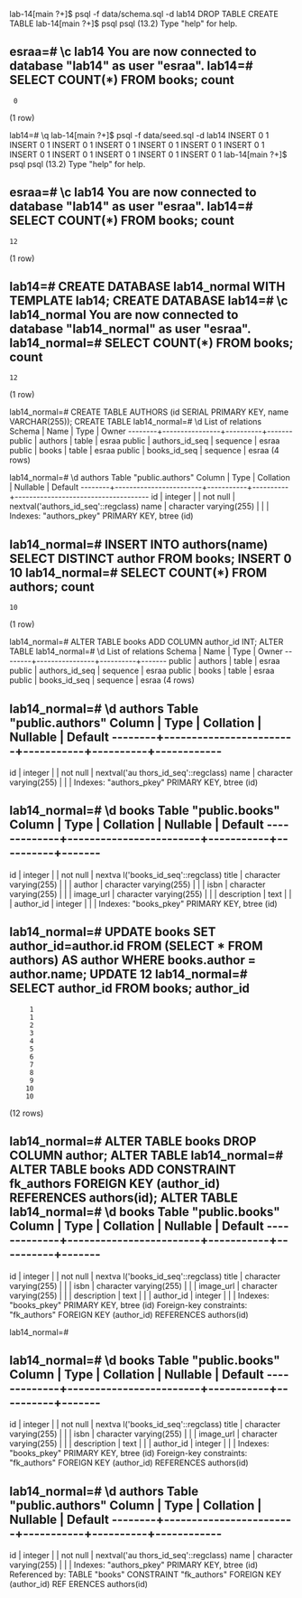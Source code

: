 
lab-14[main ?+]$ psql -f data/schema.sql -d lab14
DROP TABLE
CREATE TABLE
lab-14[main ?+]$ psql
psql (13.2)
Type "help" for help.

esraa=# \c lab14
You are now connected to database "lab14" as user "esraa".
lab14=# SELECT COUNT(*) FROM books;
 count
-------
     0
(1 row)

lab14=# \q
lab-14[main ?+]$ psql -f data/seed.sql -d lab14
INSERT 0 1
INSERT 0 1
INSERT 0 1
INSERT 0 1
INSERT 0 1
INSERT 0 1
INSERT 0 1
INSERT 0 1
INSERT 0 1
INSERT 0 1
INSERT 0 1
INSERT 0 1
lab-14[main ?+]$ psql
psql (13.2)
Type "help" for help.

esraa=# \c lab14
You are now connected to database "lab14" as user "esraa".
lab14=# SELECT COUNT(*) FROM books;
 count
-------
    12
(1 row)

lab14=# CREATE DATABASE lab14_normal WITH TEMPLATE lab14;
CREATE DATABASE
lab14=# \c lab14_normal
You are now connected to database "lab14_normal" as user "esraa".
lab14_normal=# SELECT COUNT(*) FROM books;
 count
-------
    12
(1 row)

lab14_normal=# CREATE TABLE AUTHORS (id SERIAL PRIMARY KEY, name VARCHAR(255));
CREATE TABLE
lab14_normal=# \d
             List of relations
 Schema |      Name      |   Type   | Owner
--------+----------------+----------+-------
 public | authors        | table    | esraa
 public | authors_id_seq | sequence | esraa
 public | books          | table    | esraa
 public | books_id_seq   | sequence | esraa
(4 rows)

lab14_normal=# \d authors
                                    Table "public.authors"
 Column |          Type          | Collation | Nullable |               Default
--------+------------------------+-----------+----------+-------------------------------------
 id     | integer                |           | not null | nextval('authors_id_seq'::regclass)
 name   | character varying(255) |           |          |
Indexes:
    "authors_pkey" PRIMARY KEY, btree (id)

lab14_normal=# INSERT INTO authors(name) SELECT DISTINCT author FROM books;
INSERT 0 10
lab14_normal=# SELECT COUNT(*) FROM authors;
 count
-------
    10
(1 row)

lab14_normal=# ALTER TABLE books ADD COLUMN author_id INT;
ALTER TABLE
lab14_normal=# \d
             List of relations
 Schema |      Name      |   Type   | Owner
--------+----------------+----------+-------
 public | authors        | table    | esraa
 public | authors_id_seq | sequence | esraa
 public | books          | table    | esraa
 public | books_id_seq   | sequence | esraa
(4 rows)

lab14_normal=# \d authors
                                    Table "public.authors"
 Column |          Type          | Collation | Nullable |
   Default
--------+------------------------+-----------+----------+------------
-------------------------
 id     | integer                |           | not null | nextval('au
thors_id_seq'::regclass)
 name   | character varying(255) |           |          |
Indexes:
    "authors_pkey" PRIMARY KEY, btree (id)

lab14_normal=# \d books
                                      Table "public.books"
   Column    |          Type          | Collation | Nullable |
       Default
-------------+------------------------+-----------+----------+-------
----------------------------
 id          | integer                |           | not null | nextva
l('books_id_seq'::regclass)
 title       | character varying(255) |           |          |
 author      | character varying(255) |           |          |
 isbn        | character varying(255) |           |          |
 image_url   | character varying(255) |           |          |
 description | text                   |           |          |
 author_id   | integer                |           |          |
Indexes:
    "books_pkey" PRIMARY KEY, btree (id)

lab14_normal=# UPDATE books SET author_id=author.id FROM (SELECT * FROM authors) AS author WHERE books.author = author.name;
UPDATE 12
lab14_normal=# SELECT author_id FROM books;
 author_id
-----------
         1
         1
         2
         3
         4
         5
         6
         7
         8
         9
        10
        10
(12 rows)

lab14_normal=# ALTER TABLE books DROP COLUMN author;
ALTER TABLE
lab14_normal=# ALTER TABLE books ADD CONSTRAINT fk_authors FOREIGN KEY (author_id) REFERENCES authors(id);
ALTER TABLE
lab14_normal=# \d books
                                      Table "public.books"
   Column    |          Type          | Collation | Nullable |
       Default
-------------+------------------------+-----------+----------+-------
----------------------------
 id          | integer                |           | not null | nextva
l('books_id_seq'::regclass)
 title       | character varying(255) |           |          |
 isbn        | character varying(255) |           |          |
 image_url   | character varying(255) |           |          |
 description | text                   |           |          |
 author_id   | integer                |           |          |
Indexes:
    "books_pkey" PRIMARY KEY, btree (id)
Foreign-key constraints:
    "fk_authors" FOREIGN KEY (author_id) REFERENCES authors(id)

lab14_normal=#

lab14_normal=# \d books
                                      Table "public.books"
   Column    |          Type          | Collation | Nullable |
       Default
-------------+------------------------+-----------+----------+-------
----------------------------
 id          | integer                |           | not null | nextva
l('books_id_seq'::regclass)
 title       | character varying(255) |           |          |
 isbn        | character varying(255) |           |          |
 image_url   | character varying(255) |           |          |
 description | text                   |           |          |
 author_id   | integer                |           |          |
Indexes:
    "books_pkey" PRIMARY KEY, btree (id)
Foreign-key constraints:
    "fk_authors" FOREIGN KEY (author_id) REFERENCES authors(id)

lab14_normal=# \d authors
                                    Table "public.authors"
 Column |          Type          | Collation | Nullable |
   Default
--------+------------------------+-----------+----------+------------
-------------------------
 id     | integer                |           | not null | nextval('au
thors_id_seq'::regclass)
 name   | character varying(255) |           |          |
Indexes:
    "authors_pkey" PRIMARY KEY, btree (id)
Referenced by:
    TABLE "books" CONSTRAINT "fk_authors" FOREIGN KEY (author_id) REF
ERENCES authors(id)